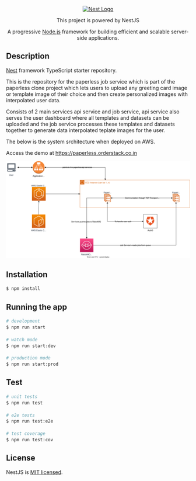 <p align="center">
  <a href="http://nestjs.com/" target="blank"><img src="https://nestjs.com/img/logo-small.svg" width="45" alt="Nest Logo" /></a>
</p>

<p align="center">This project is powered by NestJS</p>
  <p align="center">A progressive <a href="http://nodejs.org" target="_blank">Node.js</a> framework for building efficient and scalable server-side applications.</p>

## Description

[Nest](https://github.com/nestjs/nest) framework TypeScript starter repository.

This is the repository for the paperless job service which is part of the paperless clone project which lets users to upload any greeting card image or template image of their choice and then create personalized images with interpolated user data.

Consists of 2 main services api service and job service, api service also serves the user dashboard where all templates and datasets can be uploaded and the job service processes these templates and datasets together to generate data interpolated teplate images for the user.

The below is the system srchitecture when deployed on AWS.

Access the demo at <a href="https://paperless.orderstack.co.in" target="_blank">https://paperless.orderstack.co.in</a>

<img src="paperless-sys-arch.drawio.svg"/>

## Installation

```bash
$ npm install
```

## Running the app

```bash
# development
$ npm run start

# watch mode
$ npm run start:dev

# production mode
$ npm run start:prod
```

## Test

```bash
# unit tests
$ npm run test

# e2e tests
$ npm run test:e2e

# test coverage
$ npm run test:cov
```

## License

NestJS is [MIT licensed](LICENSE).
